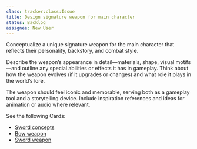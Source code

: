 ```yaml
---
class: tracker:class:Issue
title: Design signature weapon for main character
status: Backlog
assignee: New User
---
```

Conceptualize a unique signature weapon for the main character that reflects their personality, backstory, and combat style. 

Describe the weapon’s appearance in detail—materials, shape, visual motifs—and outline any special abilities or effects it has in gameplay. Think about how the weapon evolves (if it upgrades or changes) and what role it plays in the world’s lore. 

The weapon should feel iconic and memorable, serving both as a gameplay tool and a storytelling device. Include inspiration references and ideas for animation or audio where relevant.

See the following Cards:

* [Sword concepts](../card:types:File/Game%20Asset/Image%20Asset/Sword%20concepts.md)
* [Bow weapon](../Game%20Component/Item/Bow%20weapon.md)
* [Sword weapon](../Game%20Component/Item/Sword%20weapon.md)